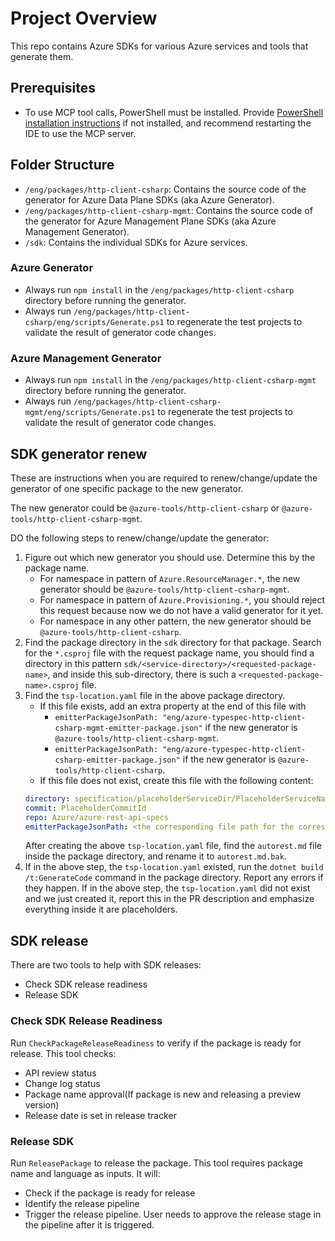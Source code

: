 # Project Overview

This repo contains Azure SDKs for various Azure services and tools that generate them.

## Prerequisites
- To use MCP tool calls, PowerShell must be installed. Provide [PowerShell installation instructions](https://learn.microsoft.com/powershell/scripting/install/installing-powershell) if not installed, and recommend restarting the IDE to use the MCP server.

## Folder Structure

- `/eng/packages/http-client-csharp`: Contains the source code of the generator for Azure Data Plane SDKs (aka Azure Generator).
- `/eng/packages/http-client-csharp-mgmt`: Contains the source code of the generator for Azure Management Plane SDKs (aka Azure Management Generator).
- `/sdk`: Contains the individual SDKs for Azure services.

### Azure Generator

- Always run `npm install` in the `/eng/packages/http-client-csharp` directory before running the generator.
- Always run `/eng/packages/http-client-csharp/eng/scripts/Generate.ps1` to regenerate the test projects to validate the result of generator code changes.

### Azure Management Generator

- Always run `npm install` in the `/eng/packages/http-client-csharp-mgmt` directory before running the generator.
- Always run `/eng/packages/http-client-csharp-mgmt/eng/scripts/Generate.ps1` to regenerate the test projects to validate the result of generator code changes.

## SDK generator renew

These are instructions when you are required to renew/change/update the generator of one specific package to the new generator.

The new generator could be `@azure-tools/http-client-csharp` or `@azure-tools/http-client-csharp-mgmt`.

DO the following steps to renew/change/update the generator:

1. Figure out which new generator you should use. Determine this by the package name.
    - For namespace in pattern of `Azure.ResourceManager.*`, the new generator should be `@azure-tools/http-client-csharp-mgmt`.
    - For namespace in pattern of `Azure.Provisioning.*`, you should reject this request because now we do not have a valid generator for it yet.
    - For namespace in any other pattern, the new generator should be `@azure-tools/http-client-csharp`.
2. Find the package directory in the `sdk` directory for that package. Search for the `*.csproj` file with the request package name, you should find a directory in this pattern `sdk/<service-directory>/<requested-package-name>`, and inside this sub-directory, there is such a `<requested-package-name>.csproj` file.
3. Find the `tsp-location.yaml` file in the above package directory.
    - If this file exists, add an extra property at the end of this file with
        - `emitterPackageJsonPath: "eng/azure-typespec-http-client-csharp-mgmt-emitter-package.json"` if the new generator is `@azure-tools/http-client-csharp-mgmt`.
        - `emitterPackageJsonPath: "eng/azure-typespec-http-client-csharp-emitter-package.json"` if the new generator is `@azure-tools/http-client-csharp`.
    - If this file does not exist, create this file with the following content:
    ```yaml
    directory: specification/placeholderServiceDir/PlaceholderServiceName.Management
    commit: PlaceholderCommitId
    repo: Azure/azure-rest-api-specs
    emitterPackageJsonPath: <the corresponding file path for the corresponding generator>
    ```
    After creating the above `tsp-location.yaml` file, find the `autorest.md` file inside the package directory, and rename it to `autorest.md.bak`.
4. If in the above step, the `tsp-location.yaml` existed, run the `dotnet build /t:GenerateCode` command in the package directory. Report any errors if they happen.
If in the above step, the `tsp-location.yaml` did not exist and we just created it, report this in the PR description and emphasize everything inside it are placeholders.

## SDK release

There are two tools to help with SDK releases:
- Check SDK release readiness
- Release SDK

### Check SDK Release Readiness
Run `CheckPackageReleaseReadiness` to verify if the package is ready for release. This tool checks:
- API review status
- Change log status
- Package name approval(If package is new and releasing a preview version)
- Release date is set in release tracker

### Release SDK
Run `ReleasePackage` to release the package. This tool requires package name and language as inputs. It will:
- Check if the package is ready for release
- Identify the release pipeline
- Trigger the release pipeline.
User needs to approve the release stage in the pipeline after it is triggered.